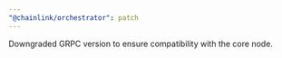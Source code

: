 ```yaml
---
"@chainlink/orchestrator": patch
---
```


Downgraded GRPC version to ensure compatibility with the core node.
